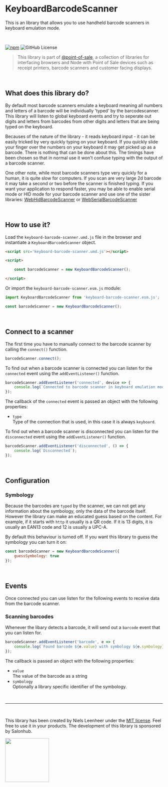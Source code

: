 # KeyboardBarcodeScanner

This is an library that allows you to use handheld barcode scanners in keyboard emulation mode. 

<br>

[![npm](https://img.shields.io/npm/v/@point-of-sale/keyboard-barcode-scanner)](https://www.npmjs.com/@point-of-sale/keyboard-barcode-scanner)
![GitHub License](https://img.shields.io/github/license/NielsLeenheer/KeyboardBarcodeScanner)


> This library is part of [@point-of-sale](https://point-of-sale.dev), a collection of libraries for interfacing browsers and Node with Point of Sale devices such as receipt printers, barcode scanners and customer facing displays.

<br>

## What does this library do?

By default most barcode scanners emulate a keyboard meaning all numbers and letters of a barcode will be individually 'typed' by the barcodescanner. This library will listen to global keyboard events and try to seperate out digits and letters from barcodes from other digits and letters that are being typed on the keyboard. 

Becauses of the nature of the library - it reads keyboard input - it can be easily tricked by very quickly typing on your keyboard. If you quickly slide your finger over the numbers on your keyboard it may get picked up as a barcode. There is nothing that can be done about this. The timings have been chosen so that in normal use it won't confuse typing with the output of a barcode scanner. 

One other note, while most barcode scanners type very quickly for a human, it is quite slow for computers. If you scan are very large 2d barcode it may take a second or two before the scanner is finished typing. If you want your application to respond faster, you may be able to enable serial mode or HID mode for your barcode scanner and use one of the sister libraries: [WebHidBarcodeScanner](https://github.com/NielsLeenheer/WebHidBarcodeScanner) or [WebSerialBarcodeScanner](https://github.com/NielsLeenheer/WebSerialBarcodeScanner)

<br>

## How to use it?

Load the `keyboard-barcode-scanner.umd.js` file in the browser and instantiate a `KeyboardBarcodeScanner` object. 

```html
<script src='keyboard-barcode-scanner.umd.js'></script>

<script>

    const barcodeScanner = new KeyboardBarcodeScanner();

</script>
```

Or import the `keyboard-barcode-scanner.esm.js` module:

```js
import KeyboardBarcodeScanner from 'keyboard-barcode-scanner.esm.js';

const barcodeScanner = new KeyboardBarcodeScanner();
```

<br>

## Connect to a scanner

The first time you have to manually connect to the barcode scanner by calling the `connect()` function. 

```js
barcodeScanner.connect();
```

To find out when a barcode scanner is connected you can listen for the `connected` event using the `addEventListener()` function.

```js
barcodeScanner.addEventListener('connected', device => {
    console.log(`Connected to barcode scanner in keyboard emulation mode`);
});
```

The callback of the `connected` event is passed an object with the following properties:

-   `type`<br>
    Type of the connection that is used, in this case it is always `keyboard`.

To find out when a barcode scanner is disconnected you can listen for the `disconnected` event using the `addEventListener()` function.

```js
barcodeScanner.addEventListener('disconnected', () => {
    console.log(`Disconnected`);
});
```

<br>

## Configuration

### Symbology 

Because the barcodes are `typed` by the scanner, we can not get any information about the symbology, only the data of the barcode itself. However the library can make an educated guess based on the content. For example, if it starts with `http` it usually is a QR code. If it is 13 digits, it is usually an EAN13 code and 12 is usually a UPC-A. 

By default this behaviour is turned off. If you want this library to guess the symbology you can turn it on:

```js
const barcodeScanner = new KeyboardBarcodeScanner({
    guessSymbology: true
});
```

<br>

## Events

Once connected you can use listen for the following events to receive data from the barcode scanner.

### Scanning barcodes

Whenever the libary detects a barcode, it will send out a `barcode` event that you can listen for.

```js
barcodeScanner.addEventListener('barcode', e => {
    console.log(`Found barcode ${e.value} with symbology ${e.symbology}`);
});
```

The callback is passed an object with the following properties:

-   `value`<br>
    The value of the barcode as a string
-   `symbology`<br>
    Optionally a library specific identifier of the symbology. 


<br>

-----

<br>

This library has been created by Niels Leenheer under the [MIT license](LICENSE). Feel free to use it in your products. The  development of this library is sponsored by Salonhub.

<a href="https://salohub.nl"><img src="https://salonhub.nl/assets/images/salonhub.svg" width=140></a>
